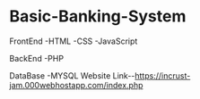 # Basic-Banking-System
FrontEnd
-HTML
-CSS
-JavaScript

BackEnd
-PHP

DataBase
-MYSQL
Website Link--https://incrust-jam.000webhostapp.com/index.php

